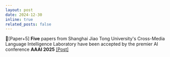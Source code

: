 ```yaml
---
layout: post
date: 2024-12-30
inline: true
related_posts: false
---
```


📃[Paper+5] **Five** papers from Shanghai Jiao Tong University's Cross-Media Language Intelligence Laboratory have been accepted by the premier AI conference **AAAI 2025** <a href="https://mp.weixin.qq.com/s/JpWlSVmr3rp3QjZslKqNIw"> [Post]</a>
